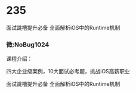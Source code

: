 # 235
面试跳槽提升必备 全面解析iOS中的Runtime机制
### 微:NoBug1024 


课程介绍：

四大企业级案例，10大面试必考题，挑战iOS高薪职业

面试跳槽提升必备 全面解析iOS中的Runtime机制
